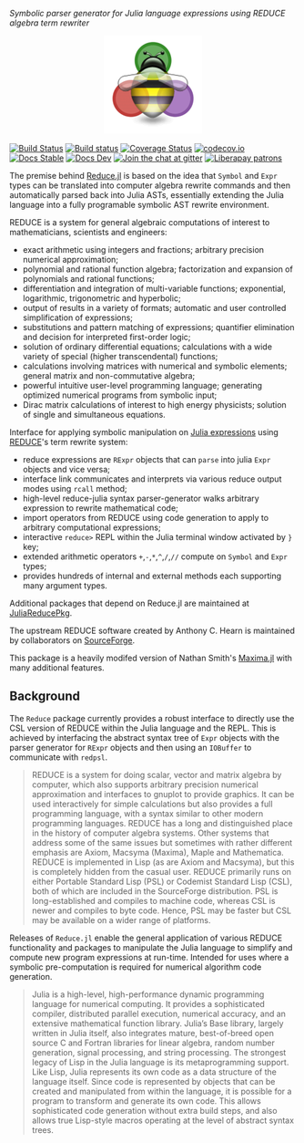 *Symbolic parser generator for Julia language expressions using REDUCE algebra term rewriter*

<p align="center">
  <img src="./dev/assets/logo.png" alt="Reduce.jl"/>
</p>

[![Build Status](https://travis-ci.org/chakravala/Reduce.jl.svg?branch=master)](https://travis-ci.org/chakravala/Reduce.jl)
[![Build status](https://ci.appveyor.com/api/projects/status/kaqu2yri4vxyr63n?svg=true)](https://ci.appveyor.com/project/chakravala/reduce-jl)
[![Coverage Status](https://coveralls.io/repos/github/chakravala/Reduce.jl/badge.svg?branch=master)](https://coveralls.io/github/chakravala/Reduce.jl?branch=master)
[![codecov.io](https://codecov.io/github/chakravala/Reduce.jl/coverage.svg?branch=master)](https://codecov.io/github/chakravala/Reduce.jl?branch=master)
[![Docs Stable](https://img.shields.io/badge/docs-stable-blue.svg)](https://reduce.crucialflow.com/stable)
[![Docs Dev](https://img.shields.io/badge/docs-dev-blue.svg)](https://reduce.crucialflow.com/dev)
[![Join the chat at gitter](https://badges.gitter.im/Reduce-jl/Lobby.svg)](https://gitter.im/Reduce-jl/Lobby?utm_source=badge&utm_medium=badge&utm_campaign=pr-badge&utm_content=badge)
[![Liberapay patrons](https://img.shields.io/liberapay/patrons/chakravala.svg)](https://liberapay.com/chakravala)

The premise behind [Reduce.jl](https://github.com/chakravala/Reduce.jl) is based on the idea that `Symbol` and `Expr` types can be translated into computer algebra rewrite commands and then automatically parsed back into Julia ASTs, essentially extending the Julia language into a fully programable symbolic AST rewrite environment.

REDUCE is a system for general algebraic computations of interest to mathematicians, scientists and engineers:

* exact arithmetic using integers and fractions; arbitrary precision numerical approximation;
* polynomial and rational function algebra; factorization and expansion of polynomials and rational functions;
* differentiation and integration of multi-variable functions; exponential, logarithmic, trigonometric and hyperbolic;
* output of results in a variety of formats; automatic and user controlled simplification of expressions;
* substitutions and pattern matching of expressions; quantifier elimination and decision for interpreted first-order logic;
* solution of ordinary differential equations; calculations with a wide variety of special (higher transcendental) functions;
* calculations involving matrices with numerical and symbolic elements; general matrix and non-commutative algebra;
* powerful intuitive user-level programming language; generating optimized numerical programs from symbolic input;
* Dirac matrix calculations of interest to high energy physicists; solution of single and simultaneous equations.

Interface for applying symbolic manipulation on [Julia expressions](https://docs.julialang.org/en/latest/manual/metaprogramming) using [REDUCE](http://www.reduce-algebra.com)'s term rewrite system:

* reduce expressions are `RExpr` objects that can `parse` into julia `Expr` objects and vice versa;
* interface link communicates and interprets via various reduce output modes using `rcall` method;
* high-level reduce-julia syntax parser-generator walks arbitrary expression to rewrite mathematical code;
* import operators from REDUCE using code generation to apply to arbitrary computational expressions;
* interactive `reduce>` REPL within the Julia terminal window activated by `}` key;
* extended arithmetic operators `+`,`-`,`*`,`^`,`/`,`//` compute on `Symbol` and `Expr` types;
* provides hundreds of internal and external methods each supporting many argument types.

Additional packages that depend on Reduce.jl are maintained at [JuliaReducePkg](https://github.com/JuliaReducePkg).

The upstream REDUCE software created by Anthony C. Hearn is maintained by collaborators on [SourceForge](https://sourceforge.net/p/reduce-algebra/).

This package is a heavily modifed version of Nathan Smith's [Maxima.jl](https://github.com/nsmith5/Maxima.jl) with many additional features.

## Background

The `Reduce` package currently provides a robust interface to directly use the CSL version of REDUCE within the Julia language and the REPL. This is achieved by interfacing the abstract syntax tree of `Expr` objects with the parser generator for `RExpr` objects and then using an `IOBuffer` to communicate with `redpsl`.

> REDUCE is a system for doing scalar, vector and matrix algebra by computer, which also supports arbitrary precision numerical approximation and interfaces to gnuplot to provide graphics. It can be used interactively for simple calculations but also provides a full programming language, with a syntax similar to other modern programming languages.
> REDUCE has a long and distinguished place in the history of computer algebra systems. Other systems that address some of the same issues but sometimes with rather different emphasis are Axiom, Macsyma (Maxima), Maple and Mathematica.
> REDUCE is implemented in Lisp (as are Axiom and Macsyma), but this is completely hidden from the casual user. REDUCE primarily runs on either Portable Standard Lisp (PSL) or Codemist Standard Lisp (CSL), both of which are included in the SourceForge distribution. PSL is long-established and compiles to machine code, whereas CSL is newer and compiles to byte code. Hence, PSL may be faster but CSL may be available on a wider range of platforms.

Releases of `Reduce.jl` enable the general application of various REDUCE functionality and packages to manipulate the Julia language to simplify and compute new program expressions at run-time. Intended for uses where a symbolic pre-computation is required for numerical algorithm code generation.

> Julia is a high-level, high-performance dynamic programming language for numerical computing. It provides a sophisticated compiler, distributed parallel execution, numerical accuracy, and an extensive mathematical function library. Julia’s Base library, largely written in Julia itself, also integrates mature, best-of-breed open source C and Fortran libraries for linear algebra, random number generation, signal processing, and string processing.
> The strongest legacy of Lisp in the Julia language is its metaprogramming support. Like Lisp, Julia represents its own code as a data structure of the language itself. Since code is represented by objects that can be created and manipulated from within the language, it is possible for a program to transform and generate its own code. This allows sophisticated code generation without extra build steps, and also allows true Lisp-style macros operating at the level of abstract syntax trees.
